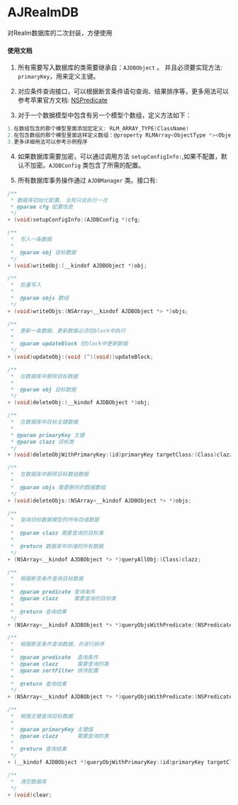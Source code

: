 # AJRealmDB
对Realm数据库的二次封装，方便使用

#### 使用文档

1. 所有需要写入数据库的类需要继承自：`AJDBObject` 。  并且必须要实现方法: `primaryKey`，用来定义主键。

2. 对应条件查询接口，可以根据断言条件语句查询、结果排序等，更多用法可以参考苹果官方文档: [NSPredicate](https://developer.apple.com/library/ios/documentation/Cocoa/Conceptual/Predicates/AdditionalChapters/Introduction.html)

3. 对于一个数据模型中包含有另一个模型个数组，定义方法如下：

  ```objective-c
  1.在数组包含的那个模型里面添加宏定义: RLM_ARRAY_TYPE(ClassName)
  2.在包含数组的那个模型里面这样定义数组：@property RLMArray<ObjectType *><ObjectType> *arrayOfObjectTypes
  3.更多详细用法可以参考示例程序
  ```

4. 如果数据库需要加密，可以通过调用方法 `setupConfigInfo:`,如果不配置，默认不加密。`AJDBConfig` 类包含了所需的配置。

5. 所有数据库事务操作通过 `AJDBManager` 类。接口有:

```objective-c
/**
 * 数据库初始化配置, 全局只会执行一次
 * @param cfg 配置信息
 */
+ (void)setupConfigInfo:(AJDBConfig *)cfg;

/**
 *  写入一条数据
 *
 *  @param obj 目标数据
 */
+ (void)writeObj:(__kindof AJDBObject *)obj;

/**
 *  批量写入
 *
 *  @param objs 数组
 */
+ (void)writeObjs:(NSArray<__kindof AJDBObject *> *)objs;

/**
 *  更新一条数据，更新数据必须在block中执行
 *
 *  @param updateBlock 在block中更新数据
 */
+ (void)updateObj:(void (^)(void))updateBlock;

/**
 *  在数据库中删除目标数据
 *
 *  @param obj 目标数据
 */
+ (void)deleteObj:(__kindof AJDBObject *)obj;

/**
 *  在数据库中目标主键数据
 *
 * @param primaryKey 主键
 * @param clazz 目标类
 */
+ (void)deleteObjWithPrimaryKey:(id)primaryKey targetClass:(Class)clazz;

/**
 *  在数据库中删除目标数组数据
 *
 *  @param objs 需要删除的数据数组
 */
+ (void)deleteObjs:(NSArray<__kindof AJDBObject *> *)objs;

/**
 *  查询目标数据模型的所有存储数据
 *
 *  @param clazz 需要查询的目标类
 *
 *  @return 数据库中存储的所有数据
 */
+ (NSArray<__kindof AJDBObject *> *)queryAllObj:(Class)clazz;

/**
 *  根据断言条件查询目标数据
 *
 *  @param predicate 查询条件
 *  @param clazz     需要查询的目标类
 *
 *  @return 查询结果
 */
+ (NSArray<__kindof AJDBObject *> *)queryObjsWithPredicate:(NSPredicate *)predicate targetClass:(Class)clazz;

/**
 *  根据断言条件查询数据，并进行排序
 *
 *  @param predicate  查询条件
 *  @param clazz      需要查询的类
 *  @param sortFilter 排序配置
 *
 *  @return 查询结果
 */
+ (NSArray<__kindof AJDBObject *> *)queryObjsWithPredicate:(NSPredicate *)predicate sortFilter:(AJSortFilter *)sortFilter targetClass:(Class)clazz;

/**
 *  根据主键查询目标数据
 *
 *  @param primaryKey 主键值
 *  @param clazz      需要查询的类
 *
 *  @return 查询结果
 */
+ (__kindof AJDBObject *)queryObjWithPrimaryKey:(id)primaryKey targetClass:(Class)clazz;

/**
 *  清空数据库
 */
+ (void)clear;
```
